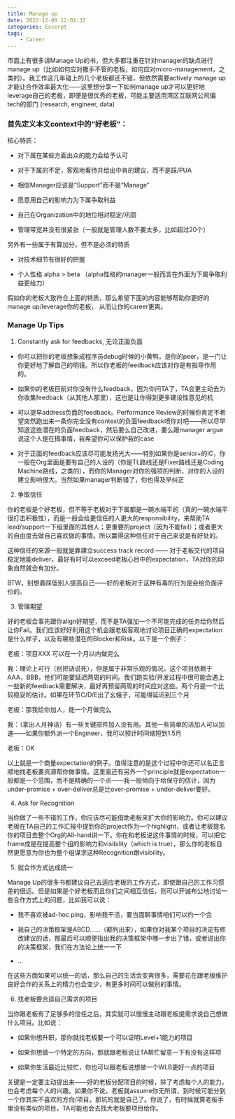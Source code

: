 ```yaml
---
title: Manage up
date: 2022-12-09 12:01:37
categories: Excerpt
tags:
    - Career
---
```


市面上有很多讲Manage Up的书，但大多都注重在针对manager的缺点进行manage up（比如如何应对撒手不管的老板，如何应对micro-management，之类的）。我工作这几年碰上的几个老板都还不错，但依然需要actively manage up才能让合作效率最大化——这里想分享一下如何manage up才可以更好地leverage自己的老板，即便是很优秀的老板，可能主要适用湾区互联网公司偏tech的部门 (research, engineer, data)

### 首先定义本文context中的“好老板”：

核心特质：

* 对下属在某些方面出众的能力会给予认可

* 对于下属的不足，客观地看待并给出中肯的建议，而不是踩/PUA

* 相信Manager应该是“Support”而不是“Manage”

* 愿意用自己的影响力为下属争取利益

* 自己在Organization中的地位相对稳定/巩固

* 管理带宽并没有很紧张（一般就是管理人数不要太多，比如超过20个）

另外有一些属于有算加分，但不是必须的特质

* 对技术细节有很好的把握

* 个人性格 alpha > beta （alpha性格的manager一般而言在外面为下属争取利益更给力）

假如你的老板大致符合上面的特质，那么希望下面的内容能够帮助你更好的manage up/leverage你的老板， 从而让你的career更爽。

### Manage Up Tips

1. Constantly ask for feedbacks, 无论正面负面

* 你可以把你的老板想象成程序员debug时候的小黄鸭，是你的peer，是一门让你更好地了解自己的明镜。所以你老板的feedback应该对你是有指导作用的。

* 如果你的老板目前对你没有什么feedback，因为你问TA了，TA会更主动去为你收集feedback（从其他人那里），这也是让你得到更多建设性意见的机

* 可以提早address负面的feedback。Performance Review的时候你肯定不希望突然跑出来一条你完全没有context的负面feedback喷你对吧——所以尽早知道这些潜在的负面feedback，然后要么自己改进，要么跟manager argue说这个人是在搞事情，我希望你可以保护我的case

* 对于正面的feedback应该尽可能发扬光大——特别如果你是senior+的IC，你一般在Org里面是要有自己的人设的（你是TL路线还是Fixer路线还是Coding Machine路线，之类的），而你的Manager对你的强项的判断，对你的人设的建立影响很大。当然如果manager判断错了，你也得及早纠正

2. 争取信任

你的老板是个好老板，但不等于老板对于下属都是一碗水端平的（真的一碗水端平很打击积极性），而是一般会给更信任的人更大的responsibility，来帮助TA lead/support一下组里面的其他人；更重要的project（因为不能fail）；或者更大的自由度去做自己喜欢做的事情。所以赢得这种信任对于自己来说是有好处的。

这种信任的来源一般就是靠建立success track record —— 对于老板交代的项目稳定地能deliver，最好有时可以exceed老板心目中的expectation，TA对你的印象自然就会有加分。

BTW，别想着踩低别人提高自己——好的老板对于这种有毒的行为是会给负面评价的。

3. 管理期望

好的老板会事先跟你align好期望，而不是TA强加一个不可能完成的任务给你然后让你Fail。我们应该好好利用这个机会跟老板客观地讨论项目正确的expectation是什么样子，以及有哪些潜在的Blocker和Risk。以下是一个例子：

老板：项目XXX 可以在一个月以内做完么

我：理论上可行（别把话说死），但是属于非常乐观的情况。这个项目依赖于AAA，BBB，他们可能要延迟两周的时间。我们跑实验/开发过程中很可能会遇上一些新的feedback需要解决，最好再预留两周的时间应对这些。两个月是一个比较稳妥的估计。如果在环节C/D/E出了幺蛾子，可能得延迟到三个月

老板：那我给你加人，能一个月做完么

我：（拿出人月神话）有一些关键部件加人没有用。其他一些简单的活加人可以加速——如果你额外派一个Engineer，我可以预计时间缩短到1.5月

老板：OK

以上就是一个商量expectation的例子。值得注意的是这个过程中你还可以名正言顺地找老板要资源帮你做事情。这里面还有另外一个principle就是expectation一般都是一个范围，而不是精确的一个点——我一般倾向于给保守的估计，因为under-promise + over-deliver总是比over-promise + under-deliver要好。

4. Ask for Recognition

当你做了一些不错的工作，你应该尽可能借助老板来扩大你的影响力。你可以建议老板在TA自己的工作汇报中提到你的project作为一个highlight，或者让老板提名你的项目去整个Org的All-hand讲一下。你在和老板说这件事情的时候，可以把它frame成是在提高整个组的影响力和visibility（which is true），那么你的老板自然更愿意为你也为整个组谋求这种Recognition跟visibility。

5. 就合作方式达成统一

Manage Up的很多书都建议自己去适应老板的工作方式，即使跟自己的工作习惯差的很远。但是如果是个好老板而且你们之间相互信任，则可以开诚布公地讨论一些合作方式上的问题，比如我可以说：

* 我不喜欢被ad-hoc ping，影响我干活，要当面聊事情咱们可以约一个会

* 我自己的决策框架是ABCD……（都列出来），如果你对我某个项目的决定有修改建议的话，那最后可以顺便指出我的决策框架中哪一步出了错，或者说出你的决策框架，我们在方法论上统一一下

* ...

在这些方面如果可以统一的话，那么自己的生活会变爽很多，需要花在跟老板维护良好合作的关系上的精力也会变少，有更多时间可以做别的事情。

6. 找老板要合适自己需求的项目

当你跟老板有了足够多的信任之后，其实就可以慢慢主动跟老板提需求说自己想做什么项目。比如说：

* 如果你想升职，那你就找老板要一个可以证明Level+1能力的项目

* 如果你想做一个特定的方向，那就跟老板说让TA帮忙留意一下有没有这样项

* 如果你生活最近比较忙，你也可以跟老板说想做一个WLB更好一点的项目

关键是一定要主动提出来——好的老板分配项目的时候，除了考虑每个人的能力，也会考虑每个人的兴趣。如果你不说，老板就assume你无所谓，到时候可能分到一个你其实不喜欢的方向/项目，那坑的就是自己了。你说了，有时候就算老板手里没有类似的项目，TA可能也会去找大老板要项目给你。